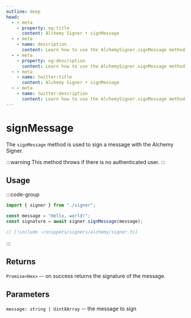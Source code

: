 ```yaml
---
outline: deep
head:
  - - meta
    - property: og:title
      content: Alchemy Signer • signMessage
  - - meta
    - name: description
      content: Learn how to use the AlchemySigner.signMessage method
  - - meta
    - property: og:description
      content: Learn how to use the AlchemySigner.signMessage method
  - - meta
    - name: twitter:title
      content: Alchemy Signer • signMessage
  - - meta
    - name: twitter:description
      content: Learn how to use the AlchemySigner.signMessage method
---
```


# signMessage

The `signMessage` method is used to sign a message with the Alchemy Signer.

:::warning
This method throws if there is no authenticated user.
:::

## Usage

:::code-group

```ts [example.ts]
import { signer } from "./signer";

const message = "Hello, world!";
const signature = await signer.signMessage(message);
```

```ts [signer.ts]
// [!include ~/snippets/signers/alchemy/signer.ts]
```

:::

## Returns

`Promise<Hex>` -- on success returns the signature of the message.

## Parameters

`message: string | Uint8Array` -- the message to sign
